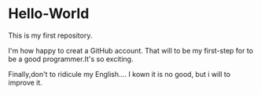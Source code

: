 # Hello-World
This is my first repository.

I'm how happy to creat a GitHub account. That will to be my first-step for to be a good programmer.It's so exciting.

Finally,don't  to ridicule my English....    I kown it is no good, but i will to improve it.
